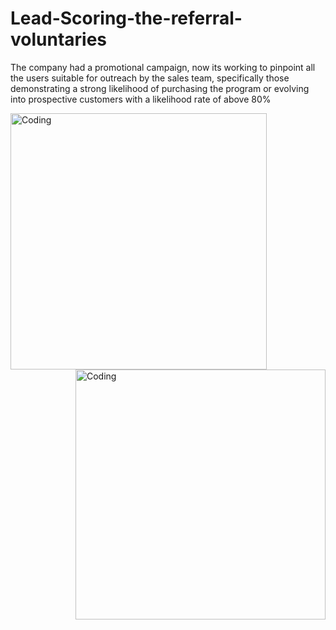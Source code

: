 # Lead-Scoring-the-referral-voluntaries
The company had a promotional campaign, now its working to pinpoint all the users suitable for outreach by the sales team, specifically those demonstrating a strong likelihood of purchasing the program or evolving into prospective customers with a likelihood rate of above 80%

<img align="left" alt="Coding" width="410" src="https://y.yarn.co/5e2e2879-c2c4-4a7e-bb19-d3d884b97281_text.gif"> 

<img align="right" alt="Coding" width="400" src="https://global.discourse-cdn.com/smallgiantgames/original/3X/8/5/8507b3a2be8e3d02a7bf75cdb4264698aa5944dc.gif"> 
